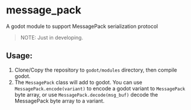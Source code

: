 # message_pack
A godot module to support MessagePack serialization protocol

> NOTE: Just in developing.

## Usage:
1. Clone/Copy the repository to `godot/modules` directory, then compile godot.
2. The `MessagePack` class will add to godot. You can use `MessagePack.encode(variant)` to encode a godot variant to `MessagePack` byte array, or use `MessagePack.decode(msg_buf)` decode the MessagePack byte array to a variant.
